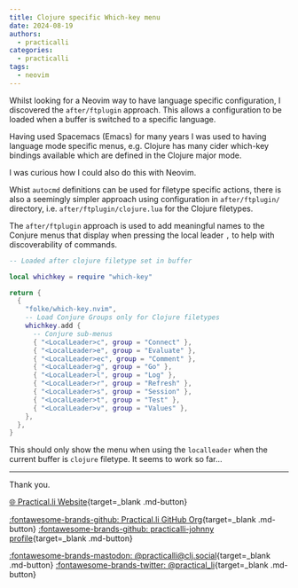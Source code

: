 ```yaml
---
title: Clojure specific Which-key menu
date: 2024-08-19
authors:
  - practicalli
categories:
  - practicalli
tags:
  - neovim
---
```



Whilst looking for a Neovim way to have language specific configuration, I discovered the `after/ftplugin` approach.  This allows a configuration to be loaded when a buffer is switched to a specific language.

<!-- more -->

Having used Spacemacs (Emacs) for many years I was used to having language mode specific menus, e.g. Clojure has many cider which-key bindings available which are defined in the Clojure major mode.

I was curious how I could also do this with Neovim.

Whist `autocmd` definitions can be used for filetype specific actions, there is also a seemingly simpler approach using configuration in `after/ftplugin/` directory, i.e. `after/ftplugin/clojure.lua` for the Clojure filetypes.

The `after/ftplugin` approach is used to add meaningful names to the Conjure menus that display when pressing the local leader `,` to help with discoverability of commands.

```lua title="after/ftplugin/clojure.lua"
-- Loaded after clojure filetype set in buffer

local whichkey = require "which-key"

return {
  {
    "folke/which-key.nvim",
    -- Load Conjure Groups only for Clojure filetypes
    whichkey.add {
      -- Conjure sub-menus
      { "<LocalLeader>c", group = "Connect" },
      { "<LocalLeader>e", group = "Evaluate" },
      { "<LocalLeader>ec", group = "Comment" },
      { "<LocalLeader>g", group = "Go" },
      { "<LocalLeader>l", group = "Log" },
      { "<LocalLeader>r", group = "Refresh" },
      { "<LocalLeader>s", group = "Session" },
      { "<LocalLeader>t", group = "Test" },
      { "<LocalLeader>v", group = "Values" },
    },
  },
}
```

This should only show the menu when using the `localleader` when the current buffer is `clojure` filetype.  It seems to work so far...


---
Thank you.

[:globe_with_meridians: Practical.li Website](https://practical.li){target=_blank .md-button}

[:fontawesome-brands-github: Practical.li GitHub Org](https://github.com/practicalli){target=_blank .md-button}
[:fontawesome-brands-github: practicalli-johnny profile](https://github.com/practicalli-johnny){target=_blank .md-button}

[:fontawesome-brands-mastodon: @practicalli@clj.social](https://clj.social/@practicalli){target=_blank .md-button}
[:fontawesome-brands-twitter: @practical_li](https://twitter.com/practcial_li){target=_blank .md-button}
